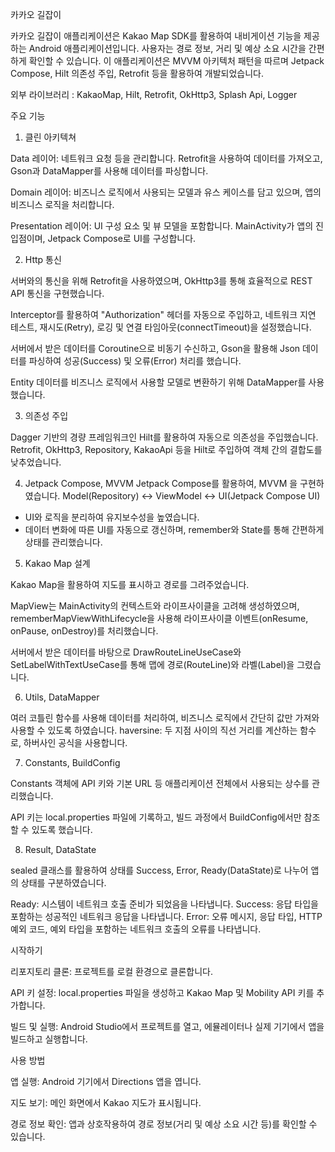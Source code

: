 카카오 길잡이

카카오 길잡이 애플리케이션은 Kakao Map SDK를 활용하여 내비게이션 기능을 제공하는 Android 애플리케이션입니다. 
사용자는 경로 정보, 거리 및 예상 소요 시간을 간편하게 확인할 수 있습니다. 
이 애플리케이션은 MVVM 아키텍처 패턴을 따르며 Jetpack Compose, Hilt 의존성 주입, Retrofit 등을 활용하여 개발되었습니다.

외부 라이브러리 : KakaoMap, Hilt, Retrofit, OkHttp3, Splash Api, Logger

주요 기능

1. 클린 아키텍쳐

Data 레이어: 네트워크 요청 등을 관리합니다. Retrofit을 사용하여 데이터를 가져오고, Gson과 DataMapper를 사용해 데이터를 파싱합니다.

Domain 레이어: 비즈니스 로직에서 사용되는 모델과 유스 케이스를 담고 있으며, 앱의 비즈니스 로직을 처리합니다.

Presentation 레이어: UI 구성 요소 및 뷰 모델을 포함합니다. MainActivity가 앱의 진입점이며, Jetpack Compose로 UI를 구성합니다.

2. Http 통신

서버와의 통신을 위해 Retrofit을 사용하였으며, OkHttp3를 통해 효율적으로 REST API 통신을 구현했습니다.

Interceptor를 활용하여 "Authorization" 헤더를 자동으로 주입하고, 네트워크 지연 테스트, 재시도(Retry), 로깅 및 연결 타임아웃(connectTimeout)을 설정했습니다.

서버에서 받은 데이터를 Coroutine으로 비동기 수신하고, Gson을 활용해 Json 데이터를 파싱하여 성공(Success) 및 오류(Error) 처리를 했습니다.

Entity 데이터를 비즈니스 로직에서 사용할 모델로 변환하기 위해 DataMapper를 사용했습니다.

3. 의존성 주입

Dagger 기반의 경량 프레임워크인 Hilt를 활용하여 자동으로 의존성을 주입했습니다. 
Retrofit, OkHttp3, Repository, KakaoApi 등을 Hilt로 주입하여 객체 간의 결합도를 낮추었습니다.

4. Jetpack Compose, MVVM
Jetpack Compose를 활용하여, MVVM 을 구현하였습니다.
Model(Repository) <-> ViewModel <-> UI(Jetpack Compose UI)

- UI와 로직을 분리하여 유지보수성을 높였습니다.
- 데이터 변화에 따른 UI를 자동으로 갱신하며, remember와 State를 통해 간편하게 상태를 관리했습니다.

5. Kakao Map 설계

Kakao Map을 활용하여 지도를 표시하고 경로를 그려주었습니다.

MapView는 MainActivity의 컨텍스트와 라이프사이클을 고려해 생성하였으며, rememberMapViewWithLifecycle을 사용해 라이프사이클 이벤트(onResume, onPause, onDestroy)를 처리했습니다.

서버에서 받은 데이터를 바탕으로 DrawRouteLineUseCase와 SetLabelWithTextUseCase를 통해 맵에 경로(RouteLine)와 라벨(Label)을 그렸습니다.

6. Utils, DataMapper

여러 코틀린 함수를 사용해 데이터를 처리하여, 비즈니스 로직에서 간단히 값만 가져와 사용할 수 있도록 하였습니다.
haversine: 두 지점 사이의 직선 거리를 계산하는 함수로, 하버사인 공식을 사용합니다.

7. Constants, BuildConfig

Constants 객체에 API 키와 기본 URL 등 애플리케이션 전체에서 사용되는 상수를 관리했습니다.

API 키는 local.properties 파일에 기록하고, 빌드 과정에서 BuildConfig에서만 참조할 수 있도록 했습니다.

8. Result, DataState

sealed 클래스를 활용하여 상태를 Success, Error, Ready(DataState)로 나누어 앱의 상태를 구분하였습니다.

Ready: 시스템이 네트워크 호출 준비가 되었음을 나타냅니다.
Success: 응답 타입을 포함하는 성공적인 네트워크 응답을 나타냅니다.
Error: 오류 메시지, 응답 타입, HTTP 예외 코드, 예외 타입을 포함하는 네트워크 호출의 오류를 나타냅니다.

시작하기

리포지토리 클론: 프로젝트를 로컬 환경으로 클론합니다.

API 키 설정: local.properties 파일을 생성하고 Kakao Map 및 Mobility API 키를 추가합니다.

빌드 및 실행: Android Studio에서 프로젝트를 열고, 에뮬레이터나 실제 기기에서 앱을 빌드하고 실행합니다.

사용 방법

앱 실행: Android 기기에서 Directions 앱을 엽니다.

지도 보기: 메인 화면에서 Kakao 지도가 표시됩니다.

경로 정보 확인: 앱과 상호작용하여 경로 정보(거리 및 예상 소요 시간 등)를 확인할 수 있습니다.

